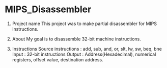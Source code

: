 # MIPS_Disassembler 

1. Project name
This project was to make partial disassembler for MIPS instructions.

2. About
My goal is to disassemble 32-bit machine instructions.

3. Instructions
Source instructions : add, sub, and, or, slt, lw, sw, beq, bne
Input : 32-bit instructions
Output : Address(Hexadecimal), numerical registers, offset value, destination address.
